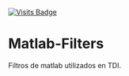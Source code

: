 [![Visits Badge](https://badges.pufler.dev/visits/pcoloc/Matlab-Filters)](https://badges.pufler.dev)
# Matlab-Filters
Filtros de matlab utilizados en TDI.
